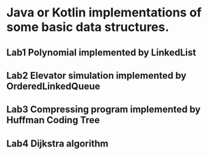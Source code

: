 # Java or Kotlin implementations of some basic data structures.
## Lab1 Polynomial implemented by LinkedList
## Lab2 Elevator simulation implemented by OrderedLinkedQueue
## Lab3 Compressing program implemented by Huffman Coding Tree
## Lab4 Dijkstra algorithm
